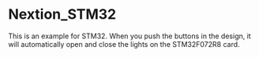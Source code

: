 # Nextion_STM32
This is an example for STM32. When you push the buttons in the design, it will automatically open and close the lights on the STM32F072R8 card.
